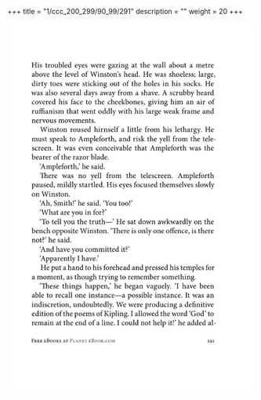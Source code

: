 +++
title = "1/ccc_200_299/90_99/291"
description = ""
weight = 20
+++

<img class="center-fit-jpg" src="/jpg_/out_jpg_1984__291.jpg" ></img>

